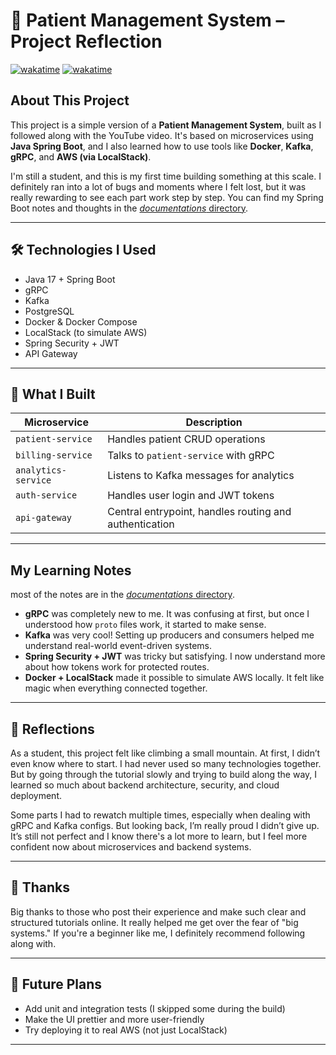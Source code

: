 # 🏥 Patient Management System – Project Reflection

[![wakatime](https://wakatime.com/badge/user/7e817c98-c383-4c9a-abdf-0bc9e74be88d/project/99e5de32-faeb-4f1c-be2d-8ed272213580.svg?style=flat-square)](https://wakatime.com/badge/user/7e817c98-c383-4c9a-abdf-0bc9e74be88d/project/99e5de32-faeb-4f1c-be2d-8ed272213580)
[![wakatime](https://wakatime.com/badge/user/7e817c98-c383-4c9a-abdf-0bc9e74be88d/project/99e5de32-faeb-4f1c-be2d-8ed272213580.svg?style=for-the-badge)](https://wakatime.com/badge/user/7e817c98-c383-4c9a-abdf-0bc9e74be88d/project/99e5de32-faeb-4f1c-be2d-8ed272213580)

##  About This Project

This project is a simple version of a **Patient Management System**, built as I followed along with the YouTube video. It's based on microservices using **Java Spring Boot**, and I also learned how to use tools like **Docker**, **Kafka**, **gRPC**, and **AWS (via LocalStack)**.

I'm still a student, and this is my first time building something at this scale. I definitely ran into a lot of bugs and moments where I felt lost, but it was really rewarding to see each part work step by step.
You can find my Spring Boot notes and thoughts in the [*documentations* directory](documentations).

---

## 🛠 Technologies I Used

- Java 17 + Spring Boot
- gRPC
- Kafka
- PostgreSQL
- Docker & Docker Compose
- LocalStack (to simulate AWS)
- Spring Security + JWT
- API Gateway

---

## 🧱 What I Built

| Microservice       | Description |
|--------------------|-------------|
| `patient-service`  | Handles patient CRUD operations |
| `billing-service`  | Talks to `patient-service` with gRPC |
| `analytics-service`| Listens to Kafka messages for analytics |
| `auth-service`     | Handles user login and JWT tokens |
| `api-gateway`      | Central entrypoint, handles routing and authentication |

---

## My Learning Notes
most of the notes are in the [*documentations* directory](https://github.com/Lunarc-Seattle/SpringBoot/blob/f0c9682d55d1dd5e5c747bacef3a7f21ba86749e/documentations).

- **gRPC** was completely new to me. It was confusing at first, but once I understood how `proto` files work, it started to make sense.
- **Kafka** was very cool! Setting up producers and consumers helped me understand real-world event-driven systems.
- **Spring Security + JWT** was tricky but satisfying. I now understand more about how tokens work for protected routes.
- **Docker + LocalStack** made it possible to simulate AWS locally. It felt like magic when everything connected together.

---

## 💭 Reflections

As a student, this project felt like climbing a small mountain. At first, I didn’t even know where to start. I had never used so many technologies together. But by going through the tutorial slowly and trying to build along the way, I learned so much about backend architecture, security, and cloud deployment.

Some parts I had to rewatch multiple times, especially when dealing with gRPC and Kafka configs. But looking back, I’m really proud I didn’t give up. It’s still not perfect and I know there's a lot more to learn, but I feel more confident now about microservices and backend systems.

---

## 🙌 Thanks

Big thanks to those who post their experience and make such clear and structured tutorials online. It really helped me get over the fear of "big systems." If you're a beginner like me, I definitely recommend following along with.

---

## 🚧 Future Plans

- Add unit and integration tests (I skipped some during the build)
- Make the UI prettier and more user-friendly
- Try deploying it to real AWS (not just LocalStack)

---

